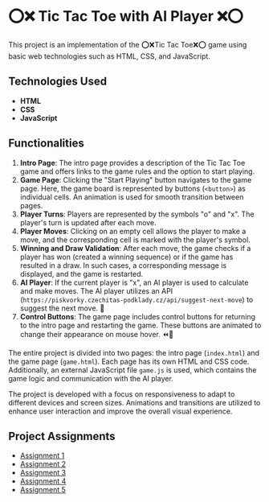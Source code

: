 # ⭕❌ Tic Tac Toe with AI Player ❌⭕

This project is an implementation of the ⭕❌Tic Tac Toe❌⭕ game using basic web technologies such as HTML, CSS, and JavaScript.

## Technologies Used

- **HTML**
- **CSS**
- **JavaScript**

## Functionalities

1. **Intro Page**: The intro page provides a description of the Tic Tac Toe game and offers links to the game rules and the option to start playing.
2. **Game Page**: Clicking the "Start Playing" button navigates to the game page. Here, the game board is represented by buttons (`<button>`) as individual cells. An animation is used for smooth transition between pages.
3. **Player Turns**: Players are represented by the symbols "o" and "x". The player's turn is updated after each move.
4. **Player Moves**: Clicking on an empty cell allows the player to make a move, and the corresponding cell is marked with the player's symbol.
5. **Winning and Draw Validation**: After each move, the game checks if a player has won (created a winning sequence) or if the game has resulted in a draw. In such cases, a corresponding message is displayed, and the game is restarted.
6. **AI Player**: If the current player is "x", an AI player is used to calculate and make moves. The AI player utilizes an API (`https://piskvorky.czechitas-podklady.cz/api/suggest-next-move`) to suggest the next move. 🤖
7. **Control Buttons**: The game page includes control buttons for returning to the intro page and restarting the game. These buttons are animated to change their appearance on mouse hover. ⏪🔄

The entire project is divided into two pages: the intro page (`index.html`) and the game page (`game.html`). Each page has its own HTML and CSS code. Additionally, an external JavaScript file `game.js` is used, which contains the game logic and communication with the AI player.

The project is developed with a focus on responsiveness to adapt to different devices and screen sizes. Animations and transitions are utilized to enhance user interaction and improve the overall visual experience.

## Project Assignments

- [Assignment 1](https://github.com/Czechitas-podklady-WEB/Ukol-Piskvorky-1)
- [Assignment 2](https://github.com/Czechitas-podklady-WEB/Ukol-Piskvorky-2)
- [Assignment 3](https://github.com/Czechitas-podklady-WEB/Ukol-Piskvorky-3)
- [Assignment 4](https://github.com/Czechitas-podklady-WEB/Ukol-Piskvorky-4)
- [Assignment 5](https://github.com/Czechitas-podklady-WEB/Ukol-Piskvorky-5)
